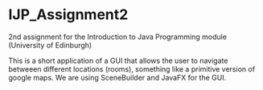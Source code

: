 # IJP_Assignment2
2nd assignment for the Introduction to Java Programming module (University of Edinburgh)

This is a short application of a GUI that allows the user to navigate betweeen different locations (rooms), 
something like a primitive version of google maps. We are using SceneBuilder and JavaFX for the GUI.
